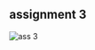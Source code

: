 ## assignment 3

![ass 3](https://user-images.githubusercontent.com/78724689/157035124-b4991408-a879-477d-a2fa-90fea67fde4f.PNG)